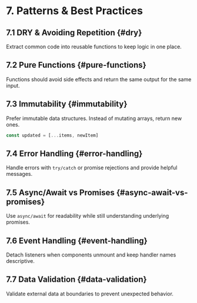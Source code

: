# 7. Patterns & Best Practices

## 7.1 DRY & Avoiding Repetition {#dry}
Extract common code into reusable functions to keep logic in one place.

## 7.2 Pure Functions {#pure-functions}
Functions should avoid side effects and return the same output for the same input.

## 7.3 Immutability {#immutability}
Prefer immutable data structures. Instead of mutating arrays, return new ones.

```js
const updated = [...items, newItem]
```

## 7.4 Error Handling {#error-handling}
Handle errors with `try/catch` or promise rejections and provide helpful messages.

## 7.5 Async/Await vs Promises {#async-await-vs-promises}
Use `async/await` for readability while still understanding underlying promises.

## 7.6 Event Handling {#event-handling}
Detach listeners when components unmount and keep handler names descriptive.

## 7.7 Data Validation {#data-validation}
Validate external data at boundaries to prevent unexpected behavior.
